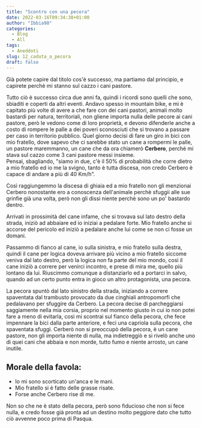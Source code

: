 ```yaml
---
title: "Scontro con una pecora"
date: 2022-03-16T09:34:38+01:00
author: "Ibbia98"
categories: 
  - Blog
  - All
tags: 
  - Aneddoti
slug: 12_caduta_a_pecora
draft: false
---
```


Già potete capire dal titolo cos'è successo, ma partiamo dal principio, e capirete 
perchè mi stanno sul cazzo i cani pastore.

Tutto ciò è successo circa due anni fa, quindi i ricordi sono quelli che sono, sbiaditi e coperti da altri eventi.
Andavo spesso in mountain bike, e mi è capitato più volte di avere a che fare con dei cani pastori,
animali molto bastardi per natura, territoriali, non gliene importa nulla delle pecore ai cani pastore,
però le vedono come di loro proprietà, e devono difenderle anche a costo di rompere le palle a dei poveri
sconosciuti che si trovano a passare per caso in territorio pubblico.
Quel giorno decisi di fare un giro in bici con mio fratello,
dove sapevo che ci sarebbe stato un cane a rompermi le palle, un pastore maremmanno,
un cane che da ora chiamerò **Cerbero**, perchè mi stava sul cazzo come 3 cani pastore messi insieme.  
Pensai, sbagliando, "siamo in due, c'è il 50% di probabilità che corre dietro a mio fratello 
ed io me la svigno, tanto è tutta discesa, non credo Cerbero è capace di andare
a più di 40 Km/h".

Così raggiungemmo la discesa di ghiaia ed a mio fratello non gli menzionai
Cerbero nonostante ero a conoscenza dell'animale perchè sfuggii 
alle sue grinfie già una volta, però non gli dissi niente perchè sono
un po' bastardo dentro.

Arrivati in prossimità del cane infame, che si trovava sul lato destro della
strada, iniziò ad abbaiare ed io iniziai a pedalare forte.
Mio fratello anche si accorse del pericolo ed iniziò a pedalare anche lui come
se non ci fosse un domani. 

Passammo di fianco al cane, io sulla sinistra,
e mio fratello sulla destra, quindi il cane per logica doveva arrivare
più vicino a mio fratello siccome veniva dal lato destro,
però la logica non fa parte del mio mondo,
così il cane iniziò a correre per venirci incontro, e prese di mira me, quello più lontano da lui.
Riuscimmo comunque a distanziarlo ed a portarci in salvo, quando ad un certo
punto entra in gioco un altro protagonista, una pecora.

La pecora spuntò dal lato sinistro della strada, iniziando
a correre spaventata dal trambusto provocato da due cinghiali antropomorfi che pedalavano
per sfuggire da Cerbero.
La pecora decise di parcheggiarsi saggiamente
nella mia corsia, proprio nel momento giusto in cui io non potei
fare a meno di evitarla, così mi scontrai sul fianco della pecora,
che fece impennare la bici dalla parte anteriore, e feci una capriola sulla pecora, che spaventata
sfuggì.
Cerberò non si preoccupò della pecora, è un cane pastore, non gli importa niente di nulla, ma indietreggiò e si
rivelò anche uno di quei cani che abbaia e non morde, tutto fumo e niente arrosto, un cane inutile.

## Morale della favola:

* Io mi sono scorticato un'anca e le mani.
* Mio fratello si è fatto delle grasse risate.
* Forse anche Cerbero rise di me.

Non so che ne è stato della pecora, però sono fiducioso che non si fece nulla, 
e credo fosse già pronta ad un destino molto peggiore dato che tutto ciò avvenne poco prima di Pasqua.

